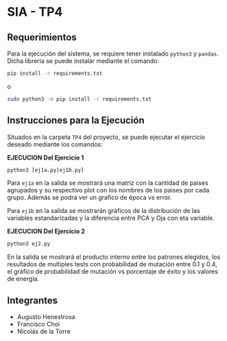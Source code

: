 # SIA - TP4

## Requerimientos

Para la ejecución del sistema, se requiere tener instalado `python3` y `pandas`. Dicha libreria se puede instalar mediante el comando:

```bash
pip install -r requirements.txt
```
o
```bash
sudo python3 -m pip install -r requirements.txt
``` 

## Instrucciones para la Ejecución

Situados en la carpeta `TP4` del proyecto, se puede ejecutar el ejercicio deseado mediante los comandos:

**EJECUCION Del Ejercicio 1**
```bash
python3 [ej1a.py|ej1b.py] 
```
Para `ej1a` en la salida se mostrará una matriz con la cantidad de paises agrupados y su respectivo plot con los nombres de los paises por cada grupo. Además se podrá ver un grafico de época vs error.

Para `ej1b` en la salida se mostrarán gráficos de la distribución de las variables estandarizadas y la diferencia entre PCA y Oja con eta variable.

**EJECUCION Del Ejercicio 2**
```bash
python3 ej2.py 
```
En la salida se mostrará el producto interno entre los patrones elegidos, los resultados de multiples tests con probabilidad de mutación entre 0.1 y 0.4, el gráfico de probabilidad de mutación vs porcentaje de éxito y los valores de energía. 


## Integrantes
- Augusto Henestrosa
- Francisco Choi
- Nicolás de la Torre